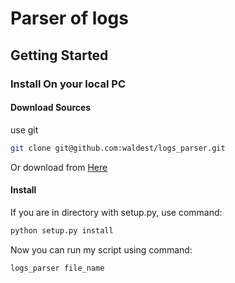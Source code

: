 # Parser of logs

## Getting Started

### Install On your local PC

#### Download Sources

use git

```bash
git clone git@github.com:waldest/logs_parser.git
```

Or download from [Here](https://github.com/waldest/logs_parser/zipball/master)

#### Install

If you are in directory with setup.py, use command:

```bash
python setup.py install
```


Now you can run my script using command:
```bash
logs_parser file_name
```
